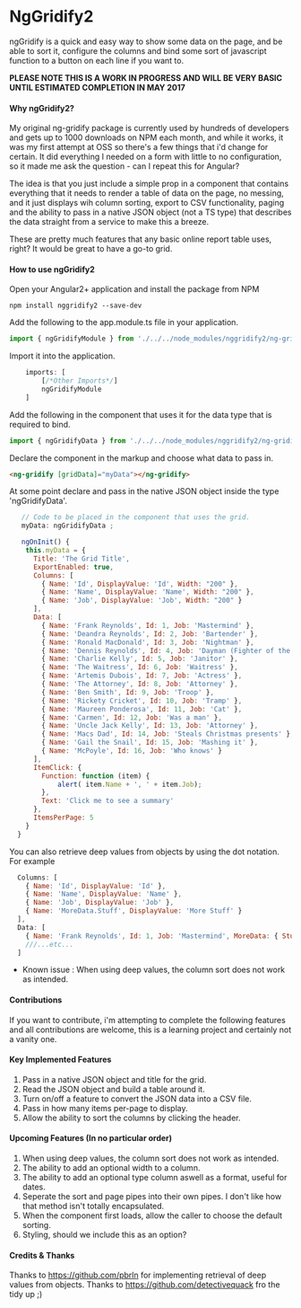 # NgGridify2

ngGridify is a quick and easy way to show some data on the page, and be able to sort it, configure the columns and bind some sort of javascript function to a button on each line if you want to.

**PLEASE NOTE THIS IS A WORK IN PROGRESS AND WILL BE VERY BASIC UNTIL ESTIMATED COMPLETION IN MAY 2017**

#### Why ngGridify2?

My original ng-gridify package is currently used by hundreds of developers and gets up to 1000 downloads on NPM each month, and while it works, it was my first attempt at OSS so there's a few things that i'd change for certain. It did everything I needed on a form with little to no configuration, so it made me ask the question - can I repeat this for Angular?


The idea is that you just include a simple prop in a component that contains everything that it needs to render a table of data on the page, no messing, and it just displays wih column sorting, export to CSV functionality, paging and the ability to pass in a native JSON object (not a TS type) that describes the data straight from a service to make this a breeze.

These are pretty much features that any basic online report table uses, right? It would be great to have a go-to grid.



#### How to use ngGridify2

Open your Angular2+ application and install the package from NPM

    npm install nggridify2 --save-dev

Add the following to the app.module.ts file in your application.

```javascript
import { ngGridifyModule } from './../../node_modules/nggridify2/ng-gridify.module';
```

Import it into the application.

```javascript
    imports: [
        [/*Other Imports*/]
        ngGridifyModule
    ]
```   

Add the following in the component that uses it for the data type that is required to bind.

```javascript
import { ngGridifyData } from './../../node_modules/nggridify2/ng-gridify.types';
```

Declare the component in the markup and choose what data to pass in.

```html
<ng-gridify [gridData]="myData"></ng-gridify>
```

At some point declare and pass in the native JSON object inside the type 'ngGridifyData'.

```javascript
   // Code to be placed in the component that uses the grid.  
   myData: ngGridifyData ;

   ngOnInit() { 
    this.myData = {        
      Title: 'The Grid Title', 
      ExportEnabled: true,
      Columns: [
        { Name: 'Id', DisplayValue: 'Id', Width: "200" },
        { Name: 'Name', DisplayValue: 'Name', Width: "200" },        
        { Name: 'Job', DisplayValue: 'Job', Width: "200" }
      ],
      Data: [
        { Name: 'Frank Reynolds', Id: 1, Job: 'Mastermind' },
        { Name: 'Deandra Reynolds', Id: 2, Job: 'Bartender' },
        { Name: 'Ronald MacDonald', Id: 3, Job: 'Nightman' },
        { Name: 'Dennis Reynolds', Id: 4, Job: 'Dayman (Fighter of the Nightman)' },
        { Name: 'Charlie Kelly', Id: 5, Job: 'Janitor' },
        { Name: 'The Waitress', Id: 6, Job: 'Waitress' },
        { Name: 'Artemis Dubois', Id: 7, Job: 'Actress' },
        { Name: 'The Attorney', Id: 8, Job: 'Attorney' },       
        { Name: 'Ben Smith', Id: 9, Job: 'Troop' },       
        { Name: 'Rickety Cricket', Id: 10, Job: 'Tramp' },       
        { Name: 'Maureen Ponderosa', Id: 11, Job: 'Cat' },
        { Name: 'Carmen', Id: 12, Job: 'Was a man' },
        { Name: 'Uncle Jack Kelly', Id: 13, Job: 'Attorney' },
        { Name: 'Macs Dad', Id: 14, Job: 'Steals Christmas presents' },
        { Name: 'Gail the Snail', Id: 15, Job: 'Mashing it' },
        { Name: 'McPoyle', Id: 16, Job: 'Who knows' }        
      ], 
      ItemClick: {
        Function: function (item) { 
            alert( item.Name + ', ' + item.Job);
        },
        Text: 'Click me to see a summary'
      },
      ItemsPerPage: 5
    } 
  }
  ```

You can also retrieve deep values from objects by using the dot notation. For example

```javascript
  Columns: [
    { Name: 'Id', DisplayValue: 'Id' },
    { Name: 'Name', DisplayValue: 'Name' },        
    { Name: 'Job', DisplayValue: 'Job' },
    { Name: 'MoreData.Stuff', DisplayValue: 'More Stuff' }
  ],
  Data: [
    { Name: 'Frank Reynolds', Id: 1, Job: 'Mastermind', MoreData: { Stuff: 'Here is some more stuff' } },
    ///...etc...
  ]
```

* Known issue : When using deep values, the column sort does not work as intended.


#### Contributions

If you want to contribute, i'm attempting to complete the following features and all contributions are welcome, this is a learning project and certainly not a vanity one. 

#### Key Implemented Features
1.  Pass in a native JSON object and title for the grid.
2.  Read the JSON object and build a table around it. 
3.  Turn on/off a feature to convert the JSON data into a CSV file. 
4.  Pass in how many items per-page to display. 
5.  Allow the ability to sort the columns by clicking the header.

#### Upcoming Features (In no particular order)
1.  When using deep values, the column sort does not work as intended.
2.  The ability to add an optional width to a column. 
3.  The ability to add an optional type column aswell as a format, useful for dates. 
4.  Seperate the sort and page pipes into their own pipes. I don't like how that method isn't totally encapsulated.
5.  When the component first loads, allow the caller to choose the default sorting.
6.  Styling, should we include this as an option?

#### Credits & Thanks

Thanks to https://github.com/pbrln for implementing retrieval of deep values from objects.
Thanks to https://github.com/detectivequack fro the tidy up ;)

